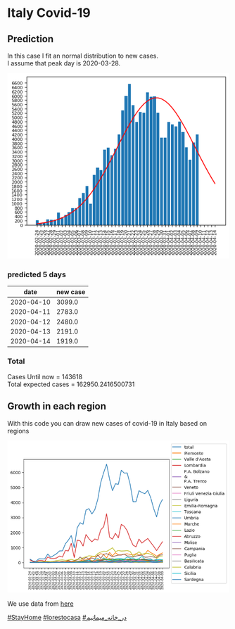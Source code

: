 # Italy Covid-19

## Prediction

In this case I fit an normal distribution to new cases.\
I assume that peak day is 2020-03-28.

<p align="center">
    <img src="forecast.png" width="800">
</p>

### predicted 5 days
date        | new case
------------|----------
2020-04-10	| 3099.0
2020-04-11	| 2783.0
2020-04-12	| 2480.0
2020-04-13	| 2191.0
2020-04-14	| 1919.0


### Total
Cases Until now = 143618\
Total expected cases = 162950.2416500731

## Growth in each region
With this code you can draw new cases of covid-19 in Italy based on regions

<p align="center">
    <img src="chart.png" width="800">
</p>

We use data from [here](https://raw.githubusercontent.com/pcm-dpc/COVID-19/master/dati-json/dpc-covid19-ita-regioni.json)

[\#StayHome](https://www.google.com/search?client=firefox-b-d&q=%23stayhome)
[\#lorestocasa](https://www.google.com/search?client=firefox-b-d&q=%23lorestocasa)
[\#در_خانه_میمانیم](https://www.google.com/search?client=firefox-b-d&q=%23%D8%AF%D8%B1_%D8%AE%D8%A7%D9%86%D9%87_%D9%85%DB%8C%D9%85%D8%A7%D9%86%DB%8C%D9%85)
